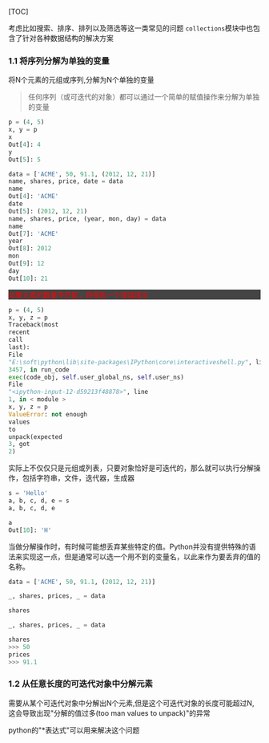 [TOC]

考虑比如搜索、排序、排列以及筛选等这一类常见的问题
`collections`模块中也包含了针对各种数据结构的解决方案

### 1.1 将序列分解为单独的变量

将N个元素的元组或序列,分解为N个单独的变量

> 任何序列（或可迭代的对象）都可以通过一个简单的赋值操作来分解为单独的变量

```python
p = (4, 5)
x, y = p
x
Out[4]: 4
y
Out[5]: 5

data = ['ACME', 50, 91.1, (2012, 12, 21)]
name, shares, price, date = data
name
Out[4]: 'ACME'
date
Out[5]: (2012, 12, 21)
name, shares, price, (year, mon, day) = data
name
Out[7]: 'ACME'
year
Out[8]: 2012
mon
Out[9]: 12
day
Out[10]: 21
``` 

<p style="background-color: rgba(68, 68, 68, 1); color: rgba(255, 0, 0, 1)">
如果元素的数量不匹配，将得到一个错误提示
</p>

```python
p = (4, 5)
x, y, z = p
Traceback(most
recent
call
last):
File
"E:\soft\python\lib\site-packages\IPython\core\interactiveshell.py", line
3457, in run_code
exec(code_obj, self.user_global_ns, self.user_ns)
File
"<ipython-input-12-d59213f48878>", line
1, in < module >
x, y, z = p
ValueError: not enough
values
to
unpack(expected
3, got
2)
```

实际上不仅仅只是元组或列表，只要对象恰好是可迭代的，那么就可以执行分解操作，包括字符串，文件，迭代器，生成器

```python
s = 'Hello'
a, b, c, d, e = s
a, b, c, d, e

a
Out[10]: 'H'
```

当做分解操作时，有时候可能想丢弃某些特定的值。Python并没有提供特殊的语法来实现这一点，但是通常可以选一个用不到的变量名，以此来作为要丢弃的值的名称。

```python
data = ['ACME', 50, 91.1, (2012, 12, 21)]

_, shares, prices, _ = data

shares

_, shares, prices, _ = data

shares
>>> 50
prices
>>> 91.1

```

### 1.2 从任意长度的可迭代对象中分解元素

需要从某个可迭代对象中分解出N个元素,但是这个可迭代对象的长度可能超过N,这会导致出现"分解的值过多(too man values to unpack)"的异常

python的"*表达式"可以用来解决这个问题